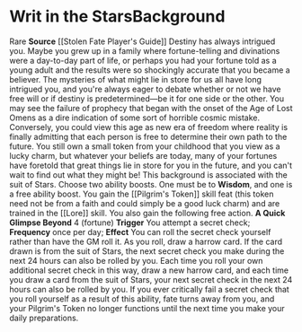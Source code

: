 ﻿---
ability: null
ability_boost: null
feat: null
id: '369'
name: Writ in the Stars
prerequisite: null
rarity: null
skill: null
source: '[[DATABASE/source/Stolen Fate Player''s Guide|Stolen Fate Player''s Guide]]'
subcategory: null
trait: null
type: null

---
# Writ in the Stars<span class="item-type">Background</span>

<span class="trait-rare item-trait">Rare</span>
**Source** [[Stolen Fate Player's Guide]]
Destiny has always intrigued you. Maybe you grew up in a family where fortune-telling and divinations were a day-to-day part of life, or perhaps you had your fortune told as a young adult and the results were so shockingly accurate that you became a believer. The mysteries of what might lie in store for us all have long intrigued you, and you're always eager to debate whether or not we have free will or if destiny is predetermined—be it for one side or the other. You may see the failure of prophecy that began with the onset of the Age of Lost Omens as a dire indication of some sort of horrible cosmic mistake. Conversely, you could view this age as new era of freedom where reality is finally admitting that each person is free to determine their own path to the future. You still own a small token from your childhood that you view as a lucky charm, but whatever your beliefs are today, many of your fortunes have foretold that great things lie in store for you in the future, and you can't wait to find out what they might be!
 This background is associated with the suit of Stars.
 Choose two ability boosts. One must be to **Wisdom**, and one is a free ability boost.
 You gain the [[Pilgrim's Token]] skill feat (this token need not be from a faith and could simply be a good luck charm) and are trained in the [[Lore]] skill. You also gain the following free action.
 **A Quick Glimpse Beyond** <span class="action-icon">4</span> (fortune) **Trigger** You attempt a secret check; **Frequency** once per day; **Effect** You can roll the secret check yourself rather than have the GM roll it. As you roll, draw a harrow card. If the card drawn is from the suit of Stars, the next secret check you make during the next 24 hours can also be rolled by you. Each time you roll your own additional secret check in this way, draw a new harrow card, and each time you draw a card from the suit of Stars, your next secret check in the next 24 hours can also be rolled by you. If you ever critically fail a secret check that you roll yourself as a result of this ability, fate turns away from you, and your Pilgrim's Token no longer functions until the next time you make your daily preparations.